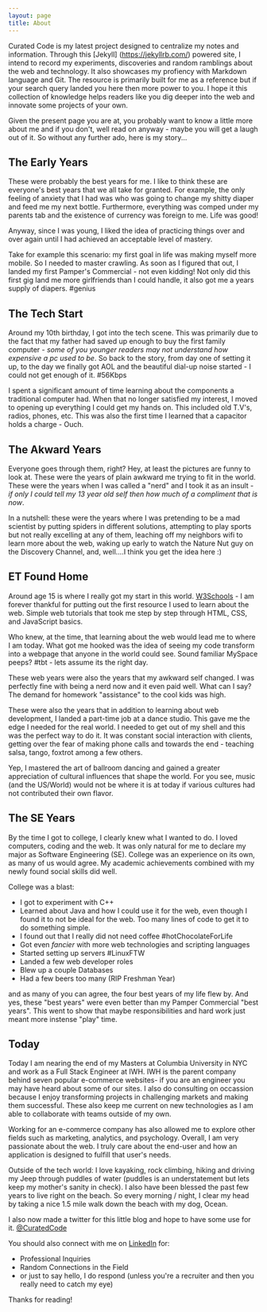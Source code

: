 ```yaml
---
layout: page
title: About
---
```


Curated Code is my latest project designed to centralize my notes and information. Through this [Jekyll] (https://jekyllrb.com/) powered site, I intend to record my experiments, discoveries and random ramblings about the web and technology. It also showcases my profiency with Markdown language and Git. The resource is primarily built for me as a reference but if your search query landed you here then more power to you. I hope it this collection of knowledge helps readers like you dig deeper into the web and innovate some projects of your own.

Given the present page you are at, you probably want to know a little more about me and if you don't, well read on anyway - maybe you will get a laugh out of it. So without any further ado, here is my story...


## The Early Years

These were probably the best years for me. I like to think these are everyone's best years that we all take for granted. For example, the only feeling of anxiety that I had was who was going to change my shitty diaper and feed me my next bottle. Furthermore, everything was comped under my parents tab and the existence of currency was foreign to me. Life was good!

Anyway, since I was young, I liked the idea of practicing things over and over again until I had achieved an acceptable level of mastery. 

Take for example this scenario: my first goal in life was making myself more mobile. So I needed to master crawling. As soon as I figured that out, I landed my first Pamper's Commercial - not even kidding! Not only did this first gig land me more girlfriends than I could handle, it also got me a years supply of diapers. #genius


## The Tech Start

Around my 10th birthday, I got into the tech scene. This was primarily due to the fact that my father had saved up enough to buy the first family computer - *some of you younger readers may not understand how expensive a pc used to be*. So back to the story, from day one of setting it up, to the day we finally got AOL and the beautiful dial-up noise started - I could not get enough of it. #56Kbps

I spent a significant amount of time learning about the components a traditional computer had. When that no longer satisfied my interest, I moved to opening up everything I could get my hands on. This included old T.V's, radios, phones, etc. This was also the first time I learned that a capacitor holds a charge - Ouch. 


## The Akward Years

Everyone goes through them, right? Hey, at least the pictures are funny to look at. These were the years of plain awkward me trying to fit in the world. These were the years when I was called a "nerd" and I took it as an insult - *if only I could tell my 13 year old self then how much of a compliment that is now*.

In a nutshell: these were the years where I was pretending to be a mad scientist by putting spiders in different solutions, attempting to play sports but not really excelling at any of them, leaching off my neighbors wifi to learn more about the web, waking up early to watch the Nature Nut guy on the Discovery Channel, and, well....I think you get the idea here :)

## ET Found Home

Around age 15 is where I really got my start in this world. [W3Schools](http://www.w3schools.com/) - I am forever thankful for putting out the first resource I used to learn about the web. Simple web tutorials that took me step by step through HTML, CSS, and JavaScript basics.

Who knew, at the time, that learning about the web would lead me to where I am today. What got me hooked was the idea of seeing my code transform into a webpage that anyone in the world could see.  Sound familiar MySpace peeps? #tbt - lets assume its the right day.

These web years were also the years that my awkward self changed. I was perfectly fine with being a nerd now and it even paid well. What can I say? The demand for homework "assistance" to the cool kids was high.

These were also the years that in addition to learning about web development, I landed a part-time job at a dance studio. This gave me the edge I needed for the real world. I needed to get out of my shell and this was the perfect way to do it. It was constant social interaction with clients, getting over the fear of making phone calls and towards the end - teaching salsa, tango, foxtrot among a few others.

Yep, I mastered the art of ballroom dancing and gained a greater appreciation of cultural influences that shape the world. For you see, music (and the US/World) would not be where it is at today if various cultures had not contributed their own flavor. 


## The SE Years

By the time I got to college, I clearly knew what I wanted to do. I loved computers, coding and the web. It was only natural for me to declare my major as Software Engineering (SE). College was an experience on its own, as many of us would agree. My academic achievements combined with my newly found social skills did well.

College was a blast:

- I got to experiment with C++
- Learned about Java and how I could use it for the web, even though I found it to not be ideal for the web. Too many lines of code to get it to do something simple.
- I found out that I really did not need coffee #hotChocolateForLife
- Got even *fancier* with more web technologies and scripting languages
- Started setting up servers #LinuxFTW
- Landed a few web developer roles
- Blew up a couple Databases
- Had a few beers too many (RIP Freshman Year)

and as many of you can agree, the four best years of my life flew by. And yes, these "best years" were even better than my Pamper Commercial "best years". This went to show that maybe responsibilities and hard work just meant more instense "play" time.

## Today

Today I am nearing the end of my Masters at Columbia University in NYC and work as a Full Stack Engineer at IWH. IWH is the parent company behind seven popular e-commerce websites- if you are an engineer you may have heard about some of our sites. I also do consulting on occassion because I enjoy transforming projects in challenging markets and making them successful. These also keep me current on new technologies as I am able to collaborate with teams outside of my own.  

Working for an e-commerce company has also allowed me to explore other fields such as marketing, analytics, and psychology.  Overall, I am very passionate about the web. I truly care about the end-user and how an application is designed to fulfill that user's needs.

Outside of the tech world: I love kayaking, rock climbing, hiking and driving my Jeep through puddles of water (puddles is an understatement but lets keep my mother's sanity in check). I also have been blessed the past few years to live right on the beach. So every morning / night, I clear my head by taking a nice 1.5 mile walk down the beach with my dog, Ocean.

I also now made a twitter for this little blog and hope to have some use for it. [@CuratedCode](https://twitter.com/CuratedCode)

You should also connect with me on [LinkedIn](https://www.linkedin.com/pub/david-aviles/89/19a/796) for:

- Professional Inquiries
- Random Connections in the Field
- or just to say hello, I do respond (unless you're a recruiter and then you really need to catch my eye) 


Thanks for reading!

